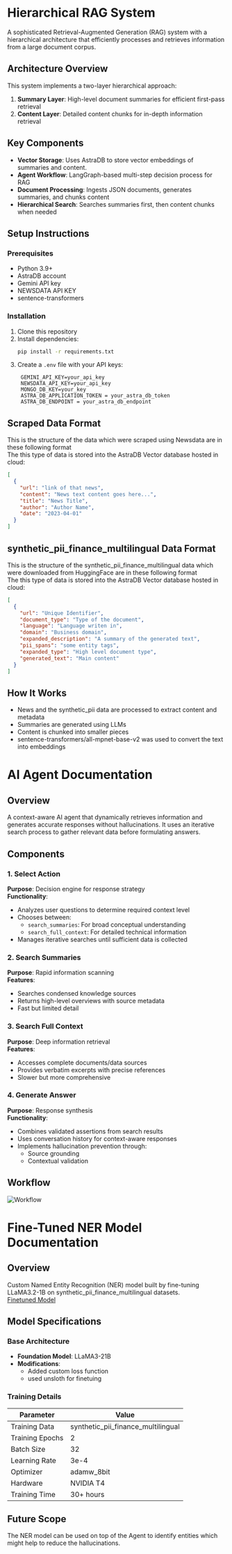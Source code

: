 # Hierarchical RAG System

A sophisticated Retrieval-Augmented Generation (RAG) system with a hierarchical architecture that efficiently processes and retrieves information from a large document corpus.

## Architecture Overview

This system implements a two-layer hierarchical approach:

1. **Summary Layer**: High-level document summaries for efficient first-pass retrieval
2. **Content Layer**: Detailed content chunks for in-depth information retrieval

## Key Components

- **Vector Storage**: Uses AstraDB to store vector embeddings of summaries and content.
- **Agent Workflow**: LangGraph-based multi-step decision process for RAG
- **Document Processing**: Ingests JSON documents, generates summaries, and chunks content
- **Hierarchical Search**: Searches summaries first, then content chunks when needed

## Setup Instructions

### Prerequisites

- Python 3.9+
- AstraDB account
- Gemini API key
- NEWSDATA API KEY
- sentence-transformers

### Installation

1. Clone this repository
2. Install dependencies:
   ```bash
   pip install -r requirements.txt
   ```
3. Create a `.env` file with your API keys:
   ```
    GEMINI_API_KEY=your_api_key
    NEWSDATA_API_KEY=your_api_key
    MONGO_DB_KEY=your_key
    ASTRA_DB_APPLICATION_TOKEN = your_astra_db_token
    ASTRA_DB_ENDPOINT = your_astra_db_endpoint
   ```

## Scraped Data Format

This is the structure of the data which were scraped using Newsdata are in these following format\
The this type of data is stored into the AstraDB Vector database hosted in cloud:

```json
[
  {
    "url": "link of that news",
    "content": "News text content goes here...",
    "title": "News Title",
    "author": "Author Name",
    "date": "2023-04-01"
  }
]
```

## synthetic_pii_finance_multilingual Data Format

This is the structure of the synthetic_pii_finance_multilingual data which were downloaded from HuggingFace are in these following format\
The this type of data is stored into the AstraDB Vector database hosted in cloud:

```json
[
  {
    "url": "Unique Identifier",
    "document_type": "Type of the document",
    "language": "Language writen in",
    "domain": "Business domain",
    "expanded_description": "A summary of the generated text",
    "pii_spans": "some entity tags",
    "expanded_type": "High level document type",
    "generated_text": "Main content"
  }
]
```

## How It Works

- News and the synthetic_pii data are processed to extract content and metadata
- Summaries are generated using LLMs
- Content is chunked into smaller pieces
- sentence-transformers/all-mpnet-base-v2 was used to convert the text into embeddings

# AI Agent Documentation

## Overview

A context-aware AI agent that dynamically retrieves information and generates accurate responses without hallucinations. It uses an iterative search process to gather relevant data before formulating answers.

## Components

### 1. Select Action

**Purpose**: Decision engine for response strategy  
**Functionality**:

- Analyzes user questions to determine required context level
- Chooses between:
  - `search_summaries`: For broad conceptual understanding
  - `search_full_context`: For detailed technical information
- Manages iterative searches until sufficient data is collected

### 2. Search Summaries

**Purpose**: Rapid information scanning  
**Features**:

- Searches condensed knowledge sources
- Returns high-level overviews with source metadata
- Fast but limited detail

### 3. Search Full Context

**Purpose**: Deep information retrieval  
**Features**:

- Accesses complete documents/data sources
- Provides verbatim excerpts with precise references
- Slower but more comprehensive

### 4. Generate Answer

**Purpose**: Response synthesis  
**Functionality**:

- Combines validated assertions from search results
- Uses conversation history for context-aware responses
- Implements hallucination prevention through:
  - Source grounding
  - Contextual validation

## Workflow

![Workflow](./diagram.png)

# Fine-Tuned NER Model Documentation

## Overview

Custom Named Entity Recognition (NER) model built by fine-tuning LLaMA3.2-1B on synthetic_pii_finance_multilingual datasets. \
[Finetuned Model](https://huggingface.co/Arpx22/llama-3.2-1B-Finetuned-ner-finance/tree/main)

## Model Specifications

### Base Architecture

- **Foundation Model**: LLaMA3-21B
- **Modifications**:
  - Added custom loss function
  - used unsloth for finetuing

### Training Details

| Parameter       | Value                              |
| --------------- | ---------------------------------- |
| Training Data   | synthetic_pii_finance_multilingual |
| Training Epochs | 2                                  |
| Batch Size      | 32                                 |
| Learning Rate   | 3e-4                               |
| Optimizer       | adamw_8bit                         |
| Hardware        | NVIDIA T4                          |
| Training Time   | 30+ hours                          |

## Future Scope

The NER model can be used on top of the Agent to identify entities which might help to reduce the hallucinations.

